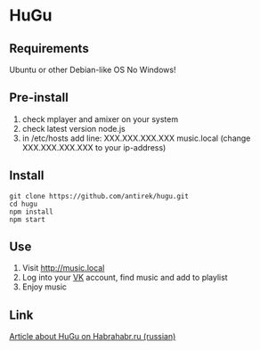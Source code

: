 HuGu
==========

Requirements
------------

Ubuntu or other Debian-like OS
No Windows!


Pre-install
-----------

1. check mplayer and amixer on your system
2. check latest version node.js
3. in /etc/hosts add line: XXX.XXX.XXX.XXX music.local (change XXX.XXX.XXX.XXX to your ip-address)

Install
-------

    git clone https://github.com/antirek/hugu.git
    cd hugu
    npm install
    npm start

Use
---

1. Visit http://music.local
2. Log into your [VK](http://vk.com) account, find music and add to playlist
3. Enjoy music


Link
----
[Article about HuGu on Habrahabr.ru (russian)](http://habrahabr.ru/post/209230/)
